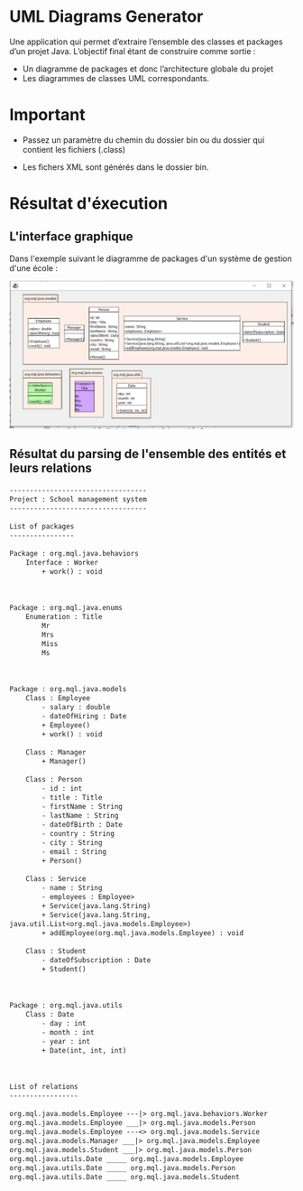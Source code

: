 
# UML Diagrams Generator

Une application qui permet d’extraire l’ensemble des classes et packages d’un projet Java. L’objectif final étant de construire comme sortie :

- Un diagramme de packages et donc l’architecture globale du projet
- Les diagrammes de classes UML correspondants.

# Important

- Passez un paramètre du chemin du dossier bin ou du dossier qui contient les fichiers (.class)

- Les fichers XML sont générés dans le dossier bin.

# Résultat d'éxecution

## L'interface graphique

Dans l'exemple suivant le diagramme de packages d'un système de gestion d'une école :

![Screenshot](interface-graphique.png)

## Résultat du parsing de l'ensemble des entités et leurs relations

```text
----------------------------------
Project : School management system
----------------------------------

List of packages
----------------

Package : org.mql.java.behaviors
	Interface : Worker
	 	+ work() : void



Package : org.mql.java.enums
	Enumeration : Title
	 	Mr
	 	Mrs
	 	Miss
	 	Ms



Package : org.mql.java.models
	Class : Employee
	 	- salary : double
	 	- dateOfHiring : Date
	 	+ Employee()
	 	+ work() : void

	Class : Manager
	 	+ Manager()

	Class : Person
	 	- id : int
	 	- title : Title
	 	- firstName : String
	 	- lastName : String
	 	- dateOfBirth : Date
	 	- country : String
	 	- city : String
	 	- email : String
	 	+ Person()

	Class : Service
	 	- name : String
	 	- employees : Employee>
	 	+ Service(java.lang.String)
	 	+ Service(java.lang.String, java.util.List<org.mql.java.models.Employee>)
	 	+ addEmployee(org.mql.java.models.Employee) : void

	Class : Student
	 	- dateOfSubscription : Date
	 	+ Student()



Package : org.mql.java.utils
	Class : Date
	 	- day : int
	 	- month : int
	 	- year : int
	 	+ Date(int, int, int)



List of relations
-----------------

org.mql.java.models.Employee ---|> org.mql.java.behaviors.Worker
org.mql.java.models.Employee ___|> org.mql.java.models.Person
org.mql.java.models.Employee ---<> org.mql.java.models.Service
org.mql.java.models.Manager ___|> org.mql.java.models.Employee
org.mql.java.models.Student ___|> org.mql.java.models.Person
org.mql.java.utils.Date _____ org.mql.java.models.Employee
org.mql.java.utils.Date _____ org.mql.java.models.Person
org.mql.java.utils.Date _____ org.mql.java.models.Student

```